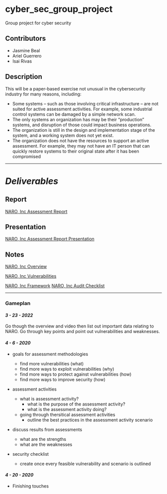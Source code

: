 # cyber_sec_group_project

Group project for cyber security

## Contributors

* Jasmine Beal
* Ariel Guerrero
* Isai Rivas

## Description

This will be a paper-based exercise not unusual in the cybersecurity industry for many reasons,
including:

* Some systems – such as those involving critical infrastructure – are not suited for active
assessment activities. For example, some industrial control systems can be damaged by a simple
network scan.  
* The only systems an organization has may be their “production” systems, and disruption of
those could impact business operations.
* The organization is still in the design and implementation stage of the system, and a working
system does not yet exist.
* The organization does not have the resources to support an active assessment. For example,
they may not have an IT person that can quickly restore systems to their original state after it
has been compromised  

___

# ***Deliverables***

## Report

[NARO, Inc Assessment Report](https://github.com/aguerrero232/cyber_sec_group_project/blob/main/assessment_report.pdf)

## Presentation

[NARO, Inc Assessment Report Presentation](https://github.com/aguerrero232/cyber_sec_group_project/blob/main/NARO_Inc_Assessment_Report_Presentation.pdf)

## Notes

[NARO, Inc Overview](https://github.com/aguerrero232/cyber_sec_group_project/tree/main/part-1-naro-overview)

[NARO, Inc Vulnerabilities](https://github.com/aguerrero232/cyber_sec_group_project/tree/main/part-2-naro-vulnerabilities)

[NARO, Inc Framework](https://github.com/aguerrero232/cyber_sec_group_project/tree/main/framework)
[NARO, Inc Audit Checklist]()
___


### Gameplan

#### ***3 - 23 - 2022***

Go though the overview and video then list out important data relating to NARO.
Go through key points and point out vulnerabilities and weaknesses.

#### ***4 - 6 - 2020***

* goals for assessment methodologies
  * find more vulnerabilities (what)
  * find more ways to exploit vulnerabilities (why)
  * find more ways to protect against vulnerabilities (how)
  * find more ways to improve security (how)

* assessment activities
  * what is assessment activity?
    * what is the purpose of the assessment activity?
    * what is the assessment activity doing?
  * going through thersitical assessment activities
    * outline the best practices in the assessment activity scenario

* discuss results from assessments
  * what are the strengths
  * what are the weaknesses

* security checklist
  * create once every feasible vulnerability and scenario is outlined

#### ***4 - 20 - 2020***

* Finishing touches
